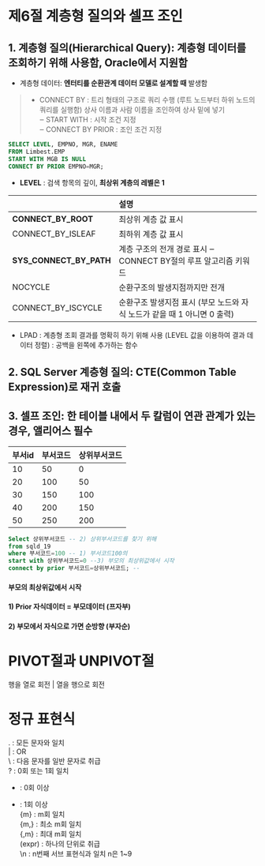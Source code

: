# 제6절 계층형 질의와 셀프 조인
## 1.	계층형 질의(Hierarchical Query): 계층형 데이터를 조회하기 위해 사용함, Oracle에서 지원함
- 계층형 데이터: **엔터티를 순환관계 데이터 모델로 설계할 때** 발생함
>- CONNECT BY : 트리 형태의 구조로 쿼리 수행 (루트 노드부터 하위 노드의 쿼리를 실행함) 상사 이름과 사람 이름을 조인하여 상사 밑에 넣기    
>‒ START WITH : 시작 조건 지정    
>‒ CONNECT BY PRIOR : 조인 조건 지정    

```sql
SELECT LEVEL, EMPNO, MGR, ENAME
FROM Limbest.EMP
START WITH MGB IS NULL
CONNECT BY PRIOR EMPNO=MGR;
```

*	**LEVEL** : 검색 항목의 깊이, **최상위 계층의 레벨은 1**  

||설명|
|:--|:--|
|	**CONNECT_BY_ROOT** | 최상위 계층 값 표시|
|	CONNECT_BY_ISLEAF | 최하위 계층 값 표시|
|	**SYS_CONNECT_BY_PATH** | 계층 구조의 전개 경로 표시 ‒	CONNECT BY절의 루프 알고리즘 키워드|
|	NOCYCLE | 순환구조의 발생지점까지만 전개|
|	CONNECT_BY_ISCYCLE | 순환구조 발생지점 표시 (부모 노드와 자식 노드가 같을 때 1 아니면 0 출력)|

* LPAD : 계층형 조회 결과를 명확히 하기 위해 사용 (LEVEL 값을 이용하여 결과 데이터 정렬) : 공백을 왼쪽에 추가하는 함수


## 2.	SQL Server 계층형 질의: CTE(Common Table Expression)로 재귀 호출
## 3.	셀프 조인: 한 테이블 내에서 두 칼럼이 연관 관계가 있는 경우, 앨리어스 필수

|부서id|부서코드|상위부서코드|
|:--|:--|:--|
|10|50|0|
|20|100|50|
|30|150|100|
|40|200|150|
|50|250|200|

```sql
Select 상위부서코드 -- 2) 상위부서코드를 찾기 위해
from sqld_19
where 부서코드=100 -- 1) 부서코드100의 
start with 상위부서코드=0 --3) 부모의 최상위값에서 시작
connect by prior 부서코드=상위부서코드; -- 
```
#### 부모의 최상위값에서 시작
#### 1) Prior 자식데이터 = 부모데이터 (프자부)
#### 2) 부모에서 자식으로 가면 순방향 (부자순)

# PIVOT절과 UNPIVOT절
행을 열로 회전 | 열을 행으로 회전

# 정규 표현식
. : 모든 문자와 일치  
| : OR  
\ : 다음 문자를 일반 문자로 취급  
? : 0회 또는 1회 일치  
* : 0회 이상  
+ : 1회 이상  
{m} : m회 일치  
{m,} : 최소 m회 일치  
{,m} : 최대 m회 일치  
(expr) : 하나의 단위로 취급  
\n : n번째 서브 표현식과 일치 n은 1~9  
